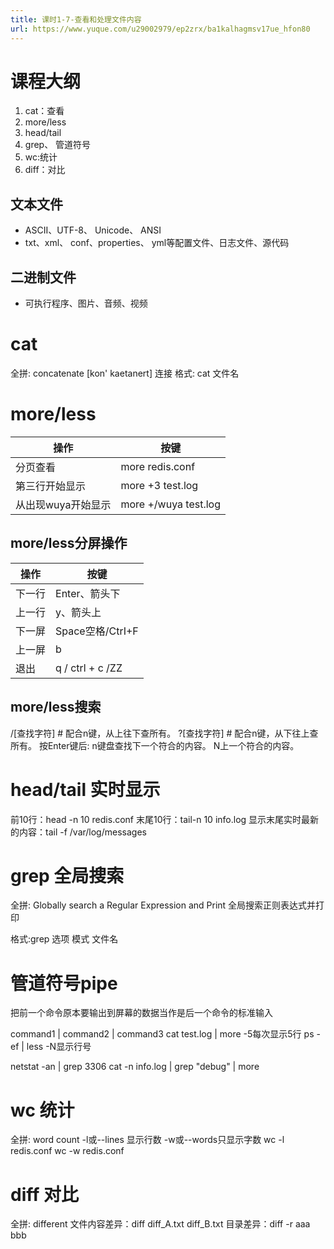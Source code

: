 ```yaml
---
title: 课时1-7-查看和处理文件内容
url: https://www.yuque.com/u29002979/ep2zrx/ba1kalhagmsv17ue_hfon80
---
```


<a name="et6yQ"></a>

# 课程大纲

1. cat：查看
2. more/less
3. head/tail
4. grep、 管道符号
5. wc:统计
6. diff：对比 <a name="Pov4G"></a>

## 文本文件

- ASCII、UTF-8、 Unicode、 ANSI
- txt、xml、 conf、properties、 yml等配置文件、日志文件、源代码 <a name="Yj3JF"></a>

## 二进制文件

- 可执行程序、图片、音频、视频 <a name="maBWB"></a>

# cat

全拼: concatenate \[kon' kaetanert] 连接
格式: cat 文件名 <a name="b6Jij"></a>

# more/less

|  操作 |  按键 |
| --- | --- |
| 分页查看 | more redis.conf |
| 第三行开始显示 | more +3 test.log |
| 从出现wuya开始显示 | more +/wuya test.log |

<a name="Ou6Fk"></a>

## more/less分屏操作

|  操作 |  按键 |
| --- | --- |
| 下一行 | Enter、箭头下 |
| 上一行 | y、箭头上 |
| 下一屏 | Space空格/CtrI+F |
| 上一屏 | b |
| 退出 | q / ctrl + c /ZZ |

<a name="WQIJV"></a>

## more/less搜索

/\[查找字符] # 配合n键，从上往下查所有。
?\[查找字符] # 配合n键，从下往上查所有。
按Enter键后:
n键盘查找下一个符合的内容。
N上一个符合的内容。 <a name="eWVGm"></a>

# head/tail 实时显示

前10行：head -n 10 redis.conf
末尾10行：tail-n 10 info.log
显示末尾实时最新的内容：tail -f /var/log/messages

<a name="IN0VU"></a>

# grep 全局搜索

全拼: Globally search a Regular Expression and Print
全局搜索正则表达式并打印

格式:grep 选项 模式 文件名 <a name="mnfWm"></a>

# 管道符号pipe

把前一个命令原本要输出到屏幕的数据当作是后一个命令的标准输入

command1 | command2 | command3
cat test.log | more -5每次显示5行
ps -ef | less -N显示行号

netstat -an | grep 3306
cat -n info.log | grep "debug" | more <a name="d0JYM"></a>

# wc 统计

全拼: word count
\-l或--lines 显示行数
\-w或--words只显示字数
wc -l redis.conf
wc -w redis.conf <a name="qtXTD"></a>

# diff 对比

全拼: different
文件内容差异：diff diff\_A.txt diff\_B.txt
目录差异：diff -r aaa bbb
